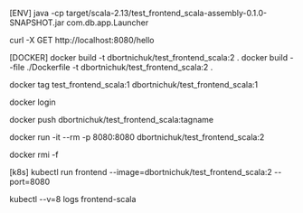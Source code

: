 
[ENV]
java -cp target/scala-2.13/test_frontend_scala-assembly-0.1.0-SNAPSHOT.jar com.db.app.Launcher

curl -X GET  http://localhost:8080/hello

[DOCKER]
docker build -t dbortnichuk/test_frontend_scala:2 .
docker build --file ./Dockerfile -t dbortnichuk/test_frontend_scala:2 .

docker tag  test_frontend_scala:1 dbortnichuk/test_frontend_scala:1

docker login

docker push dbortnichuk/test_frontend_scala:tagname

docker run -it --rm -p 8080:8080 dbortnichuk/test_frontend_scala:2

docker rmi <id> -f

[k8s]
kubectl run frontend --image=dbortnichuk/test_frontend_scala:2 --port=8080

kubectl --v=8 logs frontend-scala
